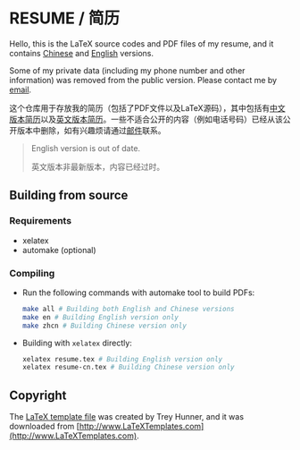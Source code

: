 # RESUME / 简历

Hello, this is the LaTeX source codes and PDF files of my resume, and it contains [Chinese](./resume-cn.pdf) and [English](./resume.pdf) versions.

Some of my private data (including my phone number and other information) was removed from the public version. Please contact me by [email](mailto:ghosind@gmail.com).

这个仓库用于存放我的简历（包括了PDF文件以及LaTeX源码），其中包括有[中文版本简历](./resume-cn.pdf)以及[英文版本简历](./resume.pdf)。一些不适合公开的内容（例如电话号码）已经从该公开版本中删除，如有兴趣烦请通过[邮件](mailto:ghosind@gmail.com)联系。

> English version is out of date.
>
> 英文版本非最新版本，内容已经过时。

## Building from source

### Requirements

- xelatex
- automake (optional)

### Compiling

- Run the following commands with automake tool to build PDFs:

  ```sh
  make all # Building both English and Chinese versions
  make en # Building English version only
  make zhcn # Building Chinese version only
  ```

- Building with `xelatex` directly:

  ```sh
  xelatex resume.tex # Building English version only
  xelatex resume-cn.tex # Building Chinese version only
  ```

## Copyright

The [LaTeX template file](./resume.cls) was created by Trey Hunner, and it was downloaded from [http://www.LaTeXTemplates.com](http://www.LaTeXTemplates.com).
